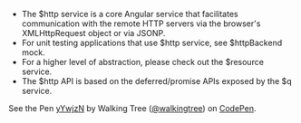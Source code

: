 * The $http service is a core Angular service that facilitates communication with the remote HTTP servers via the browser's XMLHttpRequest object or via JSONP.
* For unit testing applications that use $http service, see $httpBackend mock.
* For a higher level of abstraction, please check out the $resource service.
* The $http API is based on the deferred/promise APIs exposed by the $q service. 


<p data-height="268" data-theme-id="0" data-slug-hash="yYwjzN" data-default-tab="result" data-user="walkingtree" class='codepen'>See the Pen <a href='http://codepen.io/walkingtree/pen/yYwjzN/'>yYwjzN</a> by Walking Tree (<a href='http://codepen.io/walkingtree'>@walkingtree</a>) on <a href='http://codepen.io'>CodePen</a>.</p>
<script async src="//assets.codepen.io/assets/embed/ei.js"></script>
